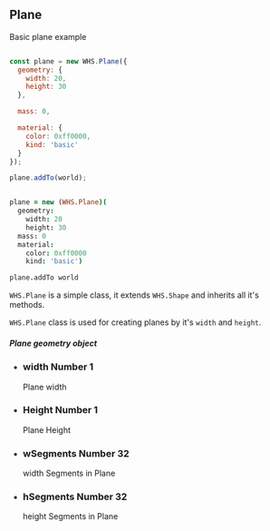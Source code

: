 <h2 class="ws" id="plane">Plane</h2>

<div class="blockTitle h3">Basic plane example</div>

```javascript

const plane = new WHS.Plane({
  geometry: {
    width: 20,
    height: 30
  },

  mass: 0,

  material: {
    color: 0xff0000,
    kind: 'basic'
  }
});

plane.addTo(world);

```

```coffeescript

plane = new (WHS.Plane)(
  geometry:
    width: 20
    height: 30
  mass: 0
  material:
    color: 0xff0000
    kind: 'basic')

plane.addTo world

```

`WHS.Plane` is a simple class, it extends `WHS.Shape` and inherits all it's methods.

`WHS.Plane` class is used for creating planes by it's `width` and `height`.

<div class="params" id="plane-geometry">
  <h5>Plane geometry object <a href="#plane-geometry" class="anchor"></a></h5>
  <ul>
    <li id="plane-geometry-width">
      <h3><a href="#plane-geometry-width" class="anchor"></a> width
        <span class="type">Number</span>
        <span class="default">1</span>
      </h3>
      <p>Plane width</p>
    </li>
    <li id="plane-geometry-height">
      <h3><a href="#plane-geometry-height" class="anchor"></a> Height
        <span class="type">Number</span>
        <span class="default">1</span>
      </h3>
      <p>Plane Height</p>
    </li>
    <li id="plane-geometry-wSegments">
      <h3><a href="#plane-geometry-wSegments" class="anchor"></a> wSegments
        <span class="type">Number</span>
        <span class="default">32</span>
      </h3>
      <p>width Segments in Plane</p>
    </li>
    <li id="plane-geometry-hSegments">
      <h3><a href="#plane-geometry-hSegments" class="anchor"></a> hSegments
        <span class="type">Number</span>
        <span class="default">32</span>
      </h3>
      <p>height Segments in Plane</p>
    </li>
  </ul>
</div>

<script src="https://gist.github.com/sasha240100/aa821a5174b0204259e9.js"></script>
